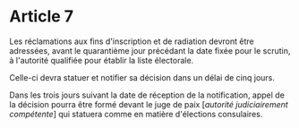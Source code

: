 # Article 7

Les réclamations aux fins d'inscription et de radiation devront être adressées, avant le quarantième jour précédant la date fixée pour le scrutin, à l'autorité qualifiée pour établir la liste électorale.

Celle-ci devra statuer et notifier sa décision dans un délai de cinq jours.

Dans les trois jours suivant la date de réception de la notification, appel de la décision pourra être formé devant le juge de paix [*autorité judiciairement compétente*] qui statuera comme en matière d'élections consulaires.
